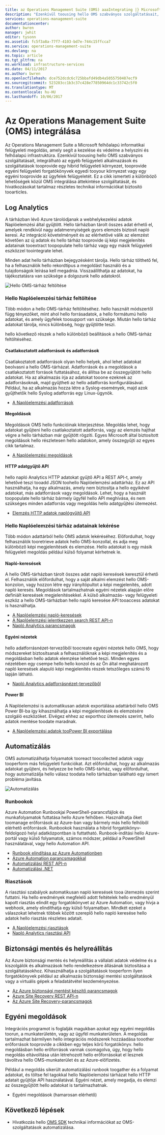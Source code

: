 ```yaml
---
title: az Operations Management Suite (OMS) aaaIntegrating |} Microsoft Docs
description: "Ezenkívül toousing hello OMS szabványos szolgáltatásait, integrálható az egyéb felügyeleti alkalmazások és szolgáltatások tooprovide egy hibrid felügyeleti környezet, tooprovide egyéni felügyeleti forgatókönyvek egyedi tooyour környezet vagy egy egyéni tooprovide az ügyfelek felügyeletét.  Ez a cikk áttekintést OMS integrálása a különböző lehetőségek közül, és hivatkozásokat tartalmaz tooarticles részletes technikai információkat biztosít."
services: operations-management-suite
documentationcenter: 
author: bwren
manager: jwhit
editor: tysonn
ms.assetid: fc5f3a8a-77f7-4103-bd7e-744c15ffcca7
ms.service: operations-management-suite
ms.devlang: na
ms.topic: article
ms.tgt_pltfrm: na
ms.workload: infrastructure-services
ms.date: 04/11/2017
ms.author: bwren
ms.openlocfilehash: dce752dcdc6c725bbafd49db4a5055750487ecf9
ms.sourcegitcommit: 523283cc1b3c37c428e77850964dc1c33742c5f0
ms.translationtype: MT
ms.contentlocale: hu-HU
ms.lasthandoff: 10/06/2017
---
```

# <a name="integrating-with-operations-management-suite-oms"></a>Az Operations Management Suite (OMS) integrálása
Az Operations Management Suite a Microsoft felhőalapú informatikai felügyeleti megoldás, amely segít a kezelése és védelme a helyszíni és felhőalapú infrastruktúra.  Ezenkívül toousing hello OMS szabványos szolgáltatásait, integrálható az egyéb felügyeleti alkalmazások és szolgáltatások tooprovide egy hibrid felügyeleti környezet, tooprovide egyéni felügyeleti forgatókönyvek egyedi tooyour környezet vagy egy egyéni tooprovide az ügyfelek felügyeletét.  Ez a cikk ismerteti a különböző lehetőségek közül OMS integrálása áttekintése szolgáltatását, és hivatkozásokat tartalmaz részletes technikai információkat biztosító tooarticles. 

## <a name="log-analytics"></a>Log Analytics
A tárházban lévő Azure tárolódjanak a webhelykezelési adatok Naplóelemzési által gyűjtött.  Hello tárházban tárolt összes adat érhető el, amelyek rendkívül nagy adatmennyiségek gyors elemzés biztosít napló keresi.  Az integráció követelményeit és az elérhetővé válik az elemzést követően az új adatok és hello tárház tooprovide új képi megjelenítés adatainak tooextract toopopulate hello tárház vagy egy másik felügyeleti eszközzel toointegrate lehet.

Minden adat hello tárházban bejegyzésként tárolja.  Hello tárház tölthető fel, ha a felhasználók hello rekordtípus a megoldást használó és a tulajdonságok leírása kell megadnia.  Visszaállíthatja az adatokat, ha tájékoztatásra van szüksége a dolgozunk hello adatokról.

![Hello OMS-tárház feltöltése](media/operations-management-suite-integration/repository.png)

### <a name="populate-hello-log-analytics-repository"></a>Hello Naplóelemzési tárház feltöltése
Több módon a hello OMS-tárház feltöltéséhez.  hello használt módszertől függ tényezőket, mint ahol hello forrásadatok, a hello formátumú hello adatokat, és amely ügyfelek toosupport van szüksége.  Miután hello tárház adatokat tárolja, nincs különbség, hogy gyűjtötte teszi.

hello következő részek a hello különböző beállítások a hello OMS-tárház feltöltéséhez.

#### <a name="connected-sources-and-data-sources"></a>Csatlakoztatott adatforrások és adatforrások
Csatlakoztatott adatforrások olyan hello helyek, ahol lehet adatokat beolvasni a hello OMS-tárházat.  Adatforrások és a megoldások a csatlakoztatott források futtatásához, és állítsa be az összegyűjtött hello adatokat.  Ha az alkalmazás írja az adatokat tooone ezeknek az adatforrásoknak, majd gyűjtheti az hello adatforrás konfigurálásával.  Például, ha az alkalmazás hozza létre a Syslog-események, majd azok gyűjthetők hello Syslog adatforrás egy Linux-ügynök.

* [A Naplóelemzési adatforrások](../log-analytics/log-analytics-data-sources.md)

#### <a name="solutions"></a>Megoldások
Megoldások OMS hello funkcióinak kiterjesztése.  Megoldás lehet, hogy adatokat gyűjteni hello csatlakoztatott adatforrás, vagy az elemzés hajthat végre a hello tárházban már gyűjtött rögzíti.  Egyes Microsoft által biztosított megoldások hello részletesen hello adatokon, amely összegyűjti az egyes cikk tartalmaz.

* [A Naplóelemzési megoldások](../log-analytics/log-analytics-add-solutions.md)

#### <a name="http-data-collector-api"></a>HTTP adatgyűjtő API
hello napló Analytics HTTP adatokat gyűjtő API a REST API-t, amely lehetővé teszi tooadd JSON toohello Naplóelemzési adattárház.  Ez az API használhatja, ha egy alkalmazás, amely nem biztosítja a hello egyikével adatokat, más adatforrások vagy megoldások.  Lehet, hogy a használt toopopulate hello tárház bármely ügyfél hello API meghívása, és nem szükséges minden adatforrás vagy megoldás hello adatgyűjtési ütemezést.

* [Elemzés HTTP adatok naplógyűjtő API](../log-analytics/log-analytics-data-collector-api.md)

### <a name="retrieve-data-from-hello-log-analytics-repository"></a>Hello Naplóelemzési tárház adatainak lekérése
Több módon adattárból hello OMS adatok lekéréséhez.  Előfordulhat, hogy felhasználók tooretrieve adatok hello OMS-konzollal, és adja meg különböző képi megjelenítések és elemzése.  Hello adatokat is egy másik felügyeleti megoldás például külső folyamat kérhetnek le.

#### <a name="log-searches"></a>Napló-keresések
A hello OMS-tárházban tárolt összes adat napló keresések keresztül érhető el.  Felhasználók előfordulhat, hogy a saját alkalmi elemzést hello OMS-konzolon, vagy hozzon létre egy irányítópultot a képi megjelenítés, adott napló keresés.  Megoldások tartalmazhatnak egyéni nézetek alapján előre definiált keresések megjelenítésekkel.  A külső alkalmazás- vagy felügyeleti eszköz a hello OMS-tárházban hello napló keresése API tooaccess adatokat is használhatja.  

* [A Naplóelemzési napló-keresések](../log-analytics/log-analytics-log-searches.md)
* [A Naplóelemzési jelentkezzen search REST API-n](../log-analytics/log-analytics-log-search-api.md)
* [Napló Analytics parancsmagok](https://msdn.microsoft.com/library/mt188224.aspx)

#### <a name="custom-views"></a>Egyéni nézetek
hello adatforrásnézet-tervezőből toocreate egyéni nézetek hello OMS, hogy módszereket biztosítsanak a felhasználóknak a képi megjelenítés és a megoldásban hello adatok elemzése lehetővé teszi.  Minden egyes nézetében egy csempe hello hello konzol és az Ön által meghatározott napló keresések alapuló képi megjelenítés részek tetszőleges számú fő lapján látható.

* [Napló Analytics adatforrásnézet-tervezőből](../log-analytics/log-analytics-view-designer.md)

#### <a name="power-bi"></a>Power BI
A Naplóelemzési is automatikusan adatok exportálása adattárból hello OMS Power BI-ba így kihasználhatja a képi megjelenítések és elemzésére szolgáló eszközöket.  Elvégez ehhez az exporthoz ütemezés szerint, hello adatok mentése toodate maradnak. 

* [A Naplóelemzési adatok tooPower BI exportálása](../log-analytics/log-analytics-powerbi.md)

## <a name="automation"></a>Automatizálás
OMS automatizálhatja folyamatok tooreact toocollected adatok vagy tooperform más felügyeleti funkciókat.  Azt előfordulhat, hogy az alkalmazás adatokat gyűjteni, és helyezze be hello OMS-tárház, vagy előfordulhat, hogy automatizálja hello válasz toodata hello tárházban található egy ismert probléma javítása. 

![Automatizálás](media/operations-management-suite-integration/automate.png)

### <a name="runbooks"></a>Runbookok
Azure Automation Runbookjai PowerShell-parancsfájlok és munkafolyamatok futtatása hello Azure felhőben.  Használhatja őket toomanage erőforrások az Azure-ban vagy bármely más hello felhőből elérhető erőforrások.  Runbookok használata a hibrid forgatókönyv-feldolgozó helyi adatközpontban is futtatható.  Runbook-indítási hello Azure-portál vagy külső folyamatok, számos módszer, például a PowerShell használatával, vagy hello Automation API.

* [Runbook elindítása az Azure Automationben](../automation/automation-starting-a-runbook.md)
* [Azure Automation parancsmagokkal](https://msdn.microsoft.com/library/dn690262.aspx)
* [Automatizálási REST API-n](https://msdn.microsoft.com/library/mt662285.aspx)
* [Automatizálási .NET](https://msdn.microsoft.com//library/mt465763.aspx)

### <a name="alerts"></a>Riasztások
A riasztási szabályok automatikusan napló keresések tooa ütemezés szerint futtatni.  Ha hello eredmények megfelelő adott feltételek hello eredményül kapott riasztás elindít egy forgatókönyvet az Azure Automation, vagy hívja a webhook, amely elindíthatja egy külső folyamatban.  Mindkét ezeket a válaszokat lehetnek többek között szereplő hello napló keresése hello adatok hello riasztás részletes adatait.

* [A Naplóelemzési riasztások](../log-analytics/log-analytics-alerts.md)
* [Napló Analytics riasztási API](../log-analytics/log-analytics-api-alerts.md)

## <a name="backup-and-site-recovery"></a>Biztonsági mentés és helyreállítás
Az Azure biztonsági mentés és helyreállítás a vállalati adatok védelme és a kiszolgálók és alkalmazások hello rendelkezésre állásának biztosítása a szolgáltatásokhoz.  Kihasználhatja a szolgáltatások tooperform ilyen forgatókönyvek például az alkalmazás biztonsági mentési szolgáltatások vagy a virtuális gépek a feladatátvétel kezdeményezése.

* [Az Azure biztonsági mentést készítő parancsmagok](https://msdn.microsoft.com/library/mt619253.aspx)
* [Azure Site Recovery REST API-n](https://msdn.microsoft.com/library/azure/mt750497.aspx)
* [Az Azure Site Recovery-parancsmagok](https://msdn.microsoft.com/library/mt637930.aspx)

## <a name="custom-solutions"></a>Egyéni megoldások
Integrációs programot is foglalják magukban azokat egy egyéni megoldás toorun, a munkaterületén, vagy az ügyfél munkaterületen.  A megoldás tartalmazhat bármilyen hello integrációs módszerek hozzáadása tooother erőforrások tooprovide a cikkben egy teljes körű forgatókönyv.  hello megoldásban hello erőforrások vannak csomagolva, úgy, hogy hello megoldás eltávolítása után létrehozott hello erőforrásokat el lesznek távolítva hello OMS-munkaterület és az Azure-előfizetés.

Például a megoldás sikerült automatizálási runbook toogather és a folyamat adatokat, és töltse fel tagokkal hello Naplóelemzési tárházat hello HTTP adatait gyűjtője API használatával.  Egyéni nézet, amely megadja, és elemzi az összegyűjtött hello adatokat is tartalmazhatnak.  

* Egyéni megoldások (hamarosan elérhető)    

## <a name="next-steps"></a>Következő lépések
* Hivatkozás hello [OMS SDK](operations-management-suite-sdk.md) technikai információkat az OMS-szolgáltatások automatizálása.  

